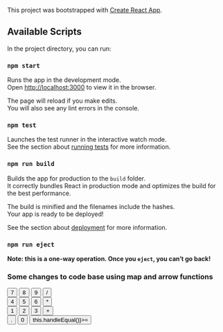 This project was bootstrapped with [Create React App](https://github.com/facebook/create-react-app).

## Available Scripts

In the project directory, you can run:

### `npm start`

Runs the app in the development mode.<br>
Open [http://localhost:3000](http://localhost:3000) to view it in the browser.

The page will reload if you make edits.<br>
You will also see any lint errors in the console.

### `npm test`

Launches the test runner in the interactive watch mode.<br>
See the section about [running tests](https://facebook.github.io/create-react-app/docs/running-tests) for more information.

### `npm run build`

Builds the app for production to the `build` folder.<br>
It correctly bundles React in production mode and optimizes the build for the best performance.

The build is minified and the filenames include the hashes.<br>
Your app is ready to be deployed!

See the section about [deployment](https://facebook.github.io/create-react-app/docs/deployment) for more information.

### `npm run eject`

**Note: this is a one-way operation. Once you `eject`, you can’t go back!**

### Some changes to code base using map and arrow functions

<div className="row">
       
   <div className="row">
            <Button handleClick={this.addToInput}>7</Button>
            <Button handleClick={this.addToInput}>8</Button>
            <Button handleClick={this.addToInput}>9</Button>
            <Button handleClick={this.addToInput}>/</Button>
          </div>
          <div className="row">
            <Button handleClick={this.addToInput}>4</Button>
            <Button handleClick={this.addToInput}>5</Button>
            <Button handleClick={this.addToInput}>6</Button>
            <Button handleClick={this.addToInput}>*</Button>
          </div>
          <div className="row">
            <Button handleClick={this.addToInput}>1</Button>
            <Button handleClick={this.addToInput}>2</Button>
            <Button handleClick={this.addToInput}>3</Button>
            <Button handleClick={this.addToInput}>+</Button>
          </div>
          <div className="row">
            <Button handleClick={this.addToInput}>.</Button>
            <Button handleClick={this.addToInput}>0</Button>
            <Button handleClick={() => this.handleEqual()}>=</Button